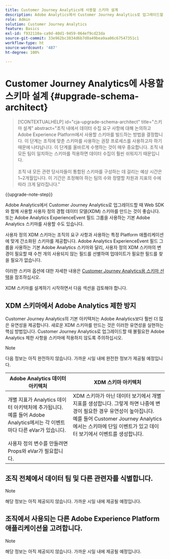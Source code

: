 ```yaml
---
title: Customer Journey Analytics에 사용할 스키마 설계
description: Adobe Analytics에서 Customer Journey Analytics로 업그레이드할 때 권장되는 경로 자세히 알아보기
role: Admin
solution: Customer Journey Analytics
feature: Basics
exl-id: f932110a-ca9d-40d1-9459-064ef9cd23da
source-git-commit: 33e962bc3834d6b7d0a49bea9aa06c67547351c1
workflow-type: ht
source-wordcount: '487'
ht-degree: 100%

---
```


# Customer Journey Analytics에 사용할 스키마 설계 {#upgrade-schema-architect}

<!-- markdownlint-disable MD034 -->

>[!CONTEXTUALHELP]
>id="cja-upgrade-schema-architect"
>title="스키마 설계"
>abstract="조직 내에서 데이터 수집 요구 사항에 대해 논의하고 Adobe Experience Platform에서 사용할 스키마를 빌드하는 방법을 결정합니다. 이 단계는 조직에 맞춘 스키마를 사용하는 권장 프로세스를 사용하고자 하기 때문에 나타납니다. 이 단계를 올바르게 수행하는 것이 매우 중요합니다. 조직 내 모든 팀이 일치하는 스키마를 적용하면 데이터 수집이 훨씬 쉬워지기 때문입니다.<br><br>조직 내 모든 관련 당사자들이 통합된 스키마를 구성하는 데 걸리는 예상 시간은 1~2개월입니다. 이 기간은 조정해야 하는 팀의 수와 정렬할 차원과 지표의 수에 따라 크게 달라집니다."

<!-- markdownlint-enable MD034 -->

{{upgrade-note-step}}

Adobe Analytics에서 Customer Journey Analytics로 업그레이드할 때 Web SDK와 함께 사용할 사용자 정의 경험 데이터 모델(XDM) 스키마를 만드는 것이 좋습니다. 또는 Adobe Analytics ExperienceEvent 필드 그룹을 사용하는 기본 Adobe Analytics 스키마를 사용할 수도 있습니다.

사용자 정의 XDM 스키마는 조직의 요구 사항과 사용하는 특정 Platform 애플리케이션에 맞게 간소화된 스키마를 제공합니다. Adobe Analytics ExperienceEvent 필드 그룹을 사용하는 기본 Adobe Analytics 스키마와 달리, 사용자 정의 XDM 스키마의 변경이 필요할 때 수천 개의 사용되지 않는 필드를 선별하여 업데이트가 필요한 필드를 찾을 필요가 없습니다.

이러한 스키마 옵션에 대한 자세한 내용은 [Customer Journey Analytics용 스키마 선택](/help/getting-started/cja-upgrade/cja-upgrade-schema-existing.md)을 참조하십시오.

XDM 스키마를 설계하기 시작하면서 다음 섹션을 검토해야 합니다.

## XDM 스키마에서 Adobe Analytics 제한 방지

Customer Journey Analytics의 기본 아키텍처는 Adobe Analytics보다 훨씬 더 많은 유연성을 제공합니다. 새로운 XDM 스키마를 만드는 것은 이러한 유연성을 실현하는 핵심 방법입니다. Customer Journey Analytics로 업그레이드할 때 불필요한 Adobe Analytics 제한 사항을 스키마에 적용하지 않도록 주의하십시오.

>[!NOTE]
>
>다음 정보는 아직 완전하지 않습니다. 가까운 시일 내에 완전한 정보가 제공될 예정입니다.

| Adobe Analytics 데이터 아키텍처 | XDM 스키마 아키텍처 |
|---------|----------|
| 개별 지표가 Analytics 데이터 아키텍처에 추가됩니다.<br/>예를 들어 Adobe Analytics에서는 각 이벤트마다 다른 eVar가 있습니다. | XDM 스키마가 아닌 데이터 보기에서 개별 지표를 생성합니다. 그렇게 하면 나중에 변경이 필요한 경우 유연성이 높아집니다.<br/>예를 들어 Customer Journey Analytics에서는 스키마에 단일 이벤트가 있고 데이터 보기에서 이벤트를 생성합니다. |
| 사용자 정의 변수를 만들려면 Props와 eVar가 필요합니다. |  |

## 조직 전체에서 데이터 팀 및 다른 관련자를 식별합니다.

>[!NOTE]
>
>해당 정보는 아직 제공되지 않습니다. 가까운 시일 내에 제공될 예정입니다.

## 조직에서 사용되는 다른 Adobe Experience Platform 애플리케이션을 고려합니다.

>[!NOTE]
>
>해당 정보는 아직 제공되지 않습니다. 가까운 시일 내에 제공될 예정입니다.
